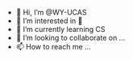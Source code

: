 - 👋 Hi, I’m @WY-UCAS
- 👀 I’m interested in 🏀
- 🌱 I’m currently learning CS
- 💞️ I’m looking to collaborate on ...
- 📫 How to reach me ...

<!---
WY-UCAS/WY-UCAS is a ✨ special ✨ repository because its `README.md` (this file) appears on your GitHub profile.
You can click the Preview link to take a look at your changes.
--->
